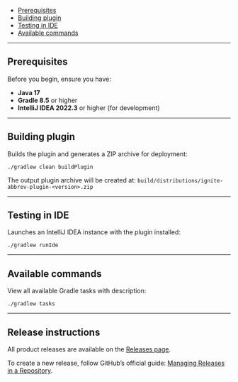 * [Prerequisites](#prerequisites)
* [Building plugin](#building-plugin)
* [Testing in IDE](#testing-in-ide)
* [Available commands](#available-commands)
***

## Prerequisites
Before you begin, ensure you have:
- **Java 17**
- **Gradle 8.5** or higher
- **IntelliJ IDEA 2022.3** or higher (for development)
***

## Building plugin
Builds the plugin and generates a ZIP archive for deployment:
```shell
./gradlew clean buildPlugin
```
The output plugin archive will be created at: `build/distributions/ignite-abbrev-plugin-<version>.zip`
***

## Testing in IDE
Launches an IntelliJ IDEA instance with the plugin installed:
```shell
./gradlew runIde
```
***

## Available commands
View all available Gradle tasks with description:
```shell
./gradlew tasks
```
***


## Release instructions
All product releases are available on the [Releases page](https://github.com/dspavlov/ignite-abbrev-plugin/releases).

To create a new release, follow GitHub’s official guide: [Managing Releases in a Repository](https://docs.github.com/repositories/releasing-projects-on-github/managing-releases-in-a-repository#creating-a-release).
